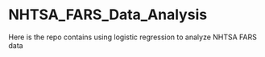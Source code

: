 # NHTSA_FARS_Data_Analysis

Here is the repo contains using logistic regression to analyze NHTSA FARS data
